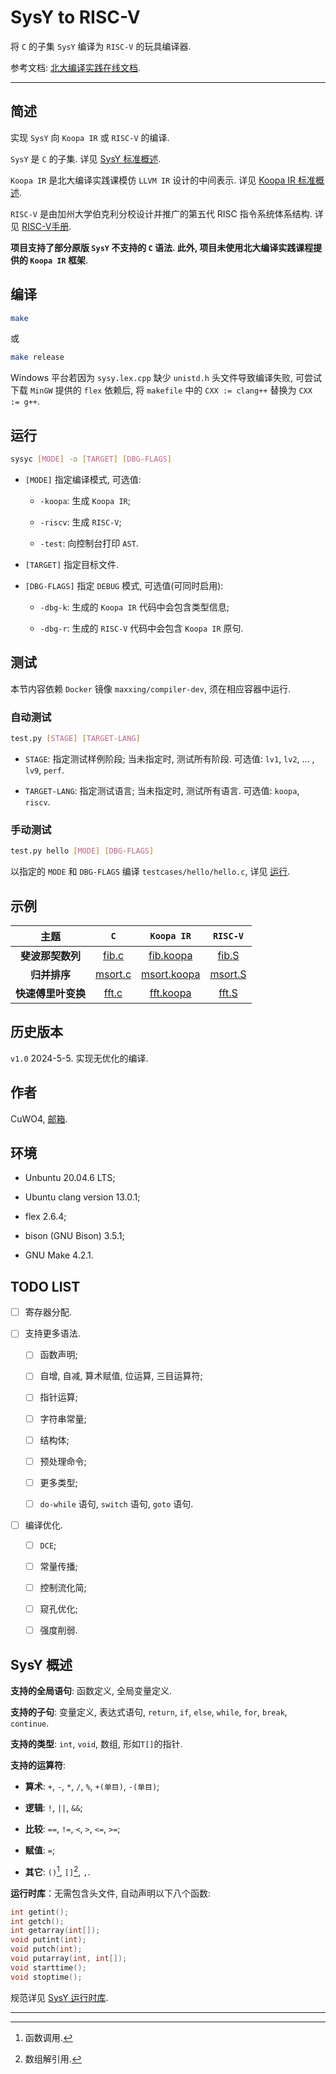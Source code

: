 # SysY to RISC-V

将 `C` 的子集 `SysY` 编译为 `RISC-V` 的玩具编译器.

参考文档: [北大编译实践在线文档](https://pku-minic.github.io/online-doc/#/).

---

## 简述

实现 `SysY` 向 `Koopa IR` 或 `RISC-V` 的编译.

`SysY` 是 `C` 的子集. 详见 [SysY 标准概述](#SysY概述).

`Koopa IR` 是北大编译实践课模仿 `LLVM IR` 设计的中间表示. 详见 [Koopa IR 标准概述](https://pku-minic.github.io/online-doc/#/misc-app-ref/koopa).

`RISC-V` 是由加州大学伯克利分校设计并推广的第五代 RISC 指令系统体系结构. 详见 [RISC-V手册](https://riscv.org/wp-content/uploads/2017/05/riscv-spec-v2.2.pdf).

**项目支持了部分原版 `SysY` 不支持的 `C` 语法. 此外, 项目未使用北大编译实践课程提供的 `Koopa IR` 框架**.

## 编译

```bash
make
```

或

```bash
make release
```

Windows 平台若因为 `sysy.lex.cpp` 缺少 `unistd.h` 头文件导致编译失败, 可尝试下载 `MinGW` 提供的 `flex` 依赖后, 将 `makefile` 中的 `CXX := clang++` 替换为 `CXX := g++`.

## 运行

```bash
sysyc [MODE] -o [TARGET] [DBG-FLAGS]
```

- `[MODE]` 指定编译模式, 可选值:

    * `-koopa`: 生成 `Koopa IR`;

    * `-riscv`: 生成 `RISC-V`;

    * `-test`: 向控制台打印 `AST`.

- `[TARGET]` 指定目标文件.

- `[DBG-FLAGS]` 指定 `DEBUG` 模式, 可选值(可同时启用):

    * `-dbg-k`: 生成的 `Koopa IR` 代码中会包含类型信息;

    * `-dbg-r`: 生成的 `RISC-V` 代码中会包含 `Koopa IR` 原句.

## 测试

本节内容依赖 `Docker` 镜像 `maxxing/compiler-dev`, 须在相应容器中运行. 

### 自动测试

```bash
test.py [STAGE] [TARGET-LANG]
```

- `STAGE`: 指定测试样例阶段; 当未指定时, 测试所有阶段. 可选值: `lv1`, `lv2`, ... , `lv9`, `perf`.

- `TARGET-LANG`: 指定测试语言; 当未指定时, 测试所有语言. 可选值: `koopa`, `riscv`.

### 手动测试

```bash
test.py hello [MODE] [DBG-FLAGS]
```

以指定的 `MODE` 和 `DBG-FLAGS` 编译 `testcases/hello/hello.c`, 详见 [运行](#运行).


## 示例

| 主题 | `C` | `Koopa IR` | `RISC-V` |
| :--: | :--: | :--: | :--: |
| **斐波那契数列** | <a href="sample/fib.c">fib.c</a> | <a href="sample/fib.koopa">fib.koopa</a> | <a href="sample/fib.S">fib.S</a> |
| **归并排序** | <a href="sample/msort.c">msort.c</a> | <a href="sample/msort.koopa">msort.koopa</a> | <a href="sample/msort.S">msort.S</a> |
| **快速傅里叶变换** | <a href="sample/fft.c">fft.c</a> | <a href="sample/fft.koopa">fft.koopa</a> | <a href="sample/fft.S">fft.S</a> |

## 历史版本

`v1.0` 2024-5-5. 实现无优化的编译.

## 作者

CuWO4, [邮箱](mailto:wutong.tony@outlook.com).

## 环境

- Unbuntu 20.04.6 LTS;

- Ubuntu clang version 13.0.1;

- flex 2.6.4;

- bison (GNU Bison) 3.5.1;

- GNU Make 4.2.1.

## TODO LIST

- [ ] 寄存器分配.

- [ ] 支持更多语法.

    * [ ] 函数声明;

    * [ ] 自增, 自减, 算术赋值, 位运算, 三目运算符;

    * [ ] 指针运算;

    * [ ] 字符串常量;

    * [ ] 结构体;

    * [ ] 预处理命令;

    * [ ] 更多类型;

    * [ ] `do-while` 语句, `switch` 语句, `goto` 语句.

- [ ] 编译优化.

    * [ ] `DCE`;

    * [ ] 常量传播;

    * [ ] 控制流化简;

    * [ ] 窥孔优化;

    * [ ] 强度削弱.

## SysY 概述

**支持的全局语句**: 函数定义, 全局变量定义.

**支持的子句**: 变量定义, 表达式语句, `return`, `if`, `else`, `while`, `for`, `break`, `continue`.

**支持的类型**: `int`, `void`, 数组, 形如`T[]`的指针.

**支持的运算符**: 
    
* **算术**:  `+`, `-`, `*`, `/`, `%`, `+(单目)`, `-(单目)`;

* **逻辑**: `!`, `||`, `&&`;

* **比较**: `==`, `!=`, `<`, `>`, `<=`, `>=`;

* **赋值**: `=`;

* **其它**: `()`[^1], `[]`[^2], `,`.

**运行时库**：无需包含头文件, 自动声明以下八个函数:

```c 
int getint();
int getch();
int getarray(int[]);
void putint(int);
void putch(int);
void putarray(int, int[]);
void starttime();
void stoptime();
```

规范详见 [SysY 运行时库](https://gitlab.eduxiji.net/csc1/nscscc/compiler2021/-/blob/master/SysY%E8%BF%90%E8%A1%8C%E6%97%B6%E5%BA%93.pdf).

---

[^1]: 函数调用.

[^2]: 数组解引用.